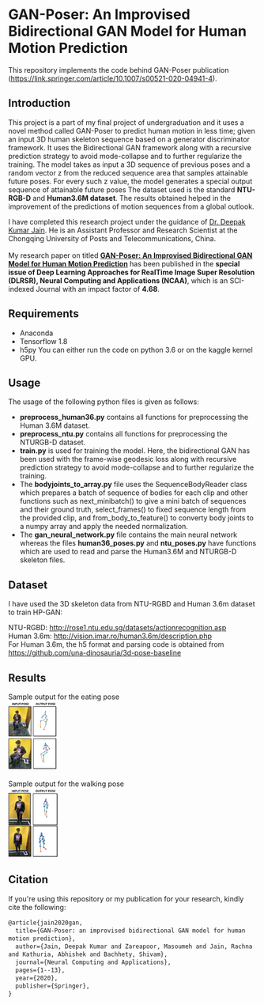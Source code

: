# GAN-Poser: An Improvised Bidirectional GAN Model for Human Motion Prediction <br>
This repository implements the code behind GAN-Poser publication (https://link.springer.com/article/10.1007/s00521-020-04941-4).

## Introduction
This project is a part of my final project of undergraduation and it uses a novel method called GAN-Poser to predict human motion in less time; given an input 3D human skeleton sequence based on a generator discriminator framework. It uses the Bidirectional GAN framework along with a recursive prediction strategy to avoid mode-collapse and to further regularize the training. The model takes as input a 3D sequence of previous poses and a random vector z from the reduced sequence area that samples attainable future poses. For every such z value, the model generates a special output sequence of attainable future poses
The dataset used is the standard **NTU-RGB-D** and **Human3.6M dataset**. The results obtained helped in the improvement of the predictions of motion sequences from a global outlook.

I have completed this research project under the guidance of [Dr. Deepak Kumar Jain](https://www.linkedin.com/in/deepak-kumar-jain-837b3138/?originalSubdomain=cn). He is an Assistant Professor and Research Scientist at the Chongqing University of Posts and Telecommunications, China. <br><br>
My research paper on titled [**GAN-Poser: An Improvised Bidirectional GAN Model for Human Motion Prediction**](https://link.springer.com/article/10.1007/s00521-020-04941-4) has been published in the **special issue of Deep Learning Approaches for RealTime Image Super Resolution (DLRSR),  Neural Computing and Applications (NCAA)**, which is an SCI-indexed Journal with an impact factor of **4.68**.<br>

## Requirements
* Anaconda
* Tensorflow 1.8 <br>
* h5py
You can either run the code on python 3.6 or on the kaggle kernel GPU.

  
## Usage
The usage of the following python files is given as follows:
* **preprocess_human36.py** contains all functions for preprocessing the Human 3.6M dataset. 
* **preprocess_ntu.py** contains all functions for preprocessing the NTURGB-D dataset. 
* **train.py** is used for training the model. Here, the bidirectional GAN has been used with the frame-wise geodesic loss along with recursive  prediction strategy to avoid mode-collapse and to further regularize the training.
* The **bodyjoints_to_array.py** file uses the SequenceBodyReader class which prepares a batch of sequence of bodies for each clip and other functions such as next_minibatch() to give a mini batch of sequences and their ground truth, select_frames() to fixed sequence length from the provided clip, and from_body_to_feature() to converty body joints to a numpy array and apply the needed normalization.
* The **gan_neural_network.py** file contains the main neural network whereas the files **human36_poses.py** and **ntu_poses.py** have functions which are used to read and parse the Human3.6M and NTURGB-D skeleton files. 


## Dataset
I have used the 3D skeleton data from NTU-RGBD and Human 3.6m dataset to train HP-GAN:

NTU-RGBD: http://rose1.ntu.edu.sg/datasets/actionrecognition.asp <br>
Human 3.6m: http://vision.imar.ro/human3.6m/description.php <br>
For Human 3.6m, the h5 format and parsing code is obtained from https://github.com/una-dinosauria/3d-pose-baseline

## Results
Sample output for the eating pose <br>
<img src= "https://github.com/abhishek-924/GAN-Poser/blob/master/img/eating.png" width="20%" height= "20%">
<br><br>
Sample output for the walking pose <br>
<img src= "https://github.com/abhishek-924/GAN-Poser/blob/master/img/walking.png" width="20%" height= "20%">
 
## Citation
If you're using this repository or my publication for your research, kindly cite the following:

```
@article{jain2020gan,
  title={GAN-Poser: an improvised bidirectional GAN model for human motion prediction},
  author={Jain, Deepak Kumar and Zareapoor, Masoumeh and Jain, Rachna and Kathuria, Abhishek and Bachhety, Shivam},
  journal={Neural Computing and Applications},
  pages={1--13},
  year={2020},
  publisher={Springer},
}
```

